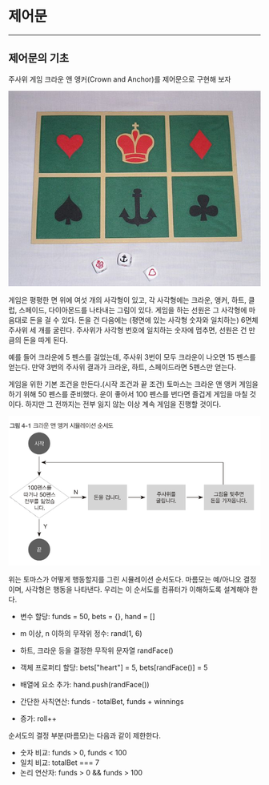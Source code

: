# 제어문


---


## 제어문의 기초
주사위 게임 크라운 앤 앵커(Crown and Anchor)를 제어문으로 구현해 보자

![Crown and Ancher](Krone_und_Anker.jpg)

게임은 평평한 면 위에 여섯 개의 사각형이 있고, 각 사각형에는 크라운, 앵커, 하트, 클럽, 스페이드, 다이아몬드를 나타내는 그림이 있다. 게임을 하는 선원은 그 사각형에 마음대로 돈을 걸 수 있다. 돈을 건 다음에는 (평면에 있는 사각형 숫자와 일치하는) 6면체 주사위 세 개를 굴린다. 주사위가 사각형 번호에 일치하는 숫자에 멈추면, 선원은 건 만큼의 돈을 따게 된다. 

예를 들어 크라운에 5 펜스를 걸었는데, 주사위 3번이 모두 크라운이 나오면 15 펜스를 얻는다. 만약 3번의 주사위 결과가 크라운, 하트, 스페이드라면 5펜스만 얻는다.

게임을 위한 기본 조건을 만든다.(시작 조건과 끝 조건) 토마스는 크라운 앤 앵커 게임을 하기 위해 50 펜스를 준비했다. 운이 좋아서 100 펜스를 번다면 즐겁게 게임을 마칠 것이다. 하지만 그 전까지는 전부 잃지 않는 이상 계속 게임을 진행할 것이다.

![Crown and Anchor simulation](crown_and_anchor_simulation.jpg)

위는 토마스가 어떻게 행동할지를 그린 시뮬레이션 순서도다. 마름모는 예/아니오 결정이며, 사각형은 행동을 나타낸다. 우리는 이 순서도를 컴퓨터가 이해하도록 설계해야 한다.

* 변수 할당: funds = 50, bets = {}, hand = []
* m 이상, n 이하의 무작위 정수: rand(1, 6)
* 하트, 크라운 등을 결정한 무작위 문자열 randFace()

* 객체 프로퍼티 할당: bets["heart"] = 5, bets[randFace()] = 5
* 배열에 요소 추가: hand.push(randFace())
* 간단한 사칙연산: funds - totalBet, funds + winnings
* 증가: roll++

순서도의 결정 부분(마름모)는 다음과 같이 제한한다.

* 숫자 비교: funds > 0, funds < 100
* 일치 비교: totalBet === 7
* 논리 연산자: funds > 0 && funds > 100
